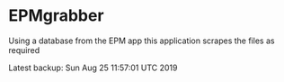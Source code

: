 # EPMgrabber
Using a database from the EPM app this application scrapes the files as required


Latest backup: Sun Aug 25 11:57:01 UTC 2019
